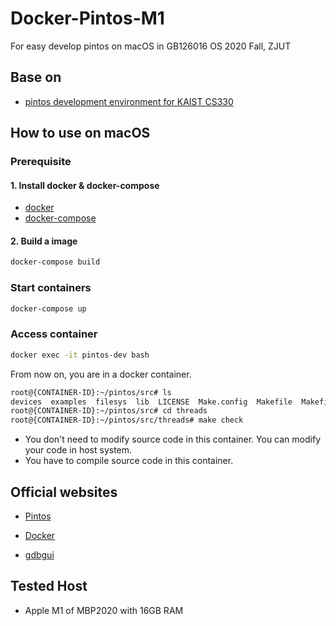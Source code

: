 # Docker-Pintos-M1

For easy develop pintos on macOS in GB126016 OS 2020 Fall, ZJUT

## Base on

- [pintos development environment for KAIST CS330](https://github.com/sean-ahn/pintos-env)

## How to use on macOS

### Prerequisite

#### 1. Install docker & docker-compose

- [docker](https://docs.docker.com/install/)
- [docker-compose](https://docs.docker.com/compose/install/#install-compose)

#### 2. Build a image

``` bash
docker-compose build
```

### Start containers

```bash
docker-compose up
```

### Access container

```bash
docker exec -it pintos-dev bash
```

From now on, you are in a docker container.

```bash
root@{CONTAINER-ID}:~/pintos/src# ls
devices  examples  filesys  lib  LICENSE  Make.config  Makefile  Makefile.build  Makefile.kernel  Makefile.userprog  misc  tests  threads  userprog  utils  vm
root@{CONTAINER-ID}:~/pintos/src# cd threads
root@{CONTAINER-ID}:~/pintos/src/threads# make check
```

- You don't need to modify source code in this container. You can modify your code in host system.
- You have to compile source code in this container.

## Official websites

- [Pintos](https://web.stanford.edu/class/cs140/projects/pintos/pintos.html)

- [Docker](https://docs.docker.com/)

- [gdbgui](https://gdbgui.com/)

## Tested Host

- Apple M1 of MBP2020 with 16GB RAM
